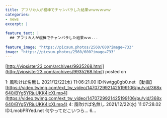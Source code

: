 ```yaml
---
title: アフリカ人が棍棒でチャンバラした結果ｗｗｗｗｗｗ
categories:
- news
excerpt: |
  
feature_text: |
  ## アフリカ人が棍棒でチャンバラした結果ｗｗ...
  
feature_image: "https://picsum.photos/2560/600?image=733"
image: "https://picsum.photos/2560/600?image=733"
---
```


[http://vipsister23.com/archives/9935268.html](http://vipsister23.com/archives/9935268.html)
posted on 

<!--more-->

1: 風吹けば名無し 2021/12/22(水) 11:06:21.00 ID:Nwtgg0gb0.net 【動画】 [https://video.twimg.com/ext_tw_video/1470729921425199106/pu/vid/368x640/BYg5YRjuUKK4icXI.mp4](https://video.twimg.com/ext_tw_video/1470729921425199106/pu/vid/368x640/BYg5YRjuUKK4icXI.mp4) 4: 風吹けば名無し 2021/12/22(水) 11:07:28.02 ID:LmobPRYed.net 何やってだこいつら… 6...

